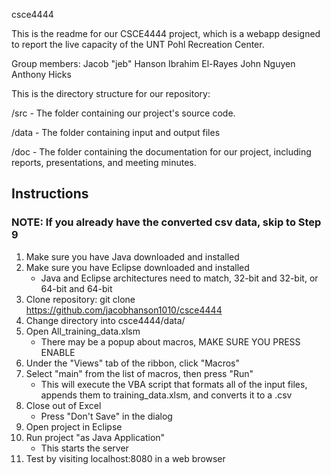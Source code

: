 csce4444

This is the readme for our CSCE4444 project, which is a webapp designed to report the live capacity of the UNT Pohl Recreation Center.

Group members:
Jacob "jeb" Hanson
Ibrahim El-Rayes
John Nguyen
Anthony Hicks

This is the directory structure for our repository:

/src - The folder containing our project's source code.

/data - The folder containing input and output files

/doc - The folder containing the documentation for our project, including reports, presentations, and meeting minutes.

## Instructions

### NOTE: If you already have the converted csv data, skip to Step 9

1. Make sure you have Java downloaded and installed
2. Make sure you have Eclipse downloaded and installed 
    * Java and Eclipse architectures need to match, 32-bit and 32-bit, or 64-bit and 64-bit
3. Clone repository: git clone https://github.com/jacobhanson1010/csce4444
4. Change directory into csce4444/data/
5. Open All_training_data.xlsm 
    * There may be a popup about macros, MAKE SURE YOU PRESS ENABLE
6. Under the "Views" tab of the ribbon, click "Macros"
7. Select "main" from the list of macros, then press "Run"
    * This will execute the VBA script that formats all of the input files, appends them to training_data.xlsm, and converts it to a .csv
8. Close out of Excel
    * Press "Don't Save" in the dialog
9. Open project in Eclipse
10. Run project "as Java Application"
    * This starts the server
11. Test by visiting localhost:8080 in a web browser